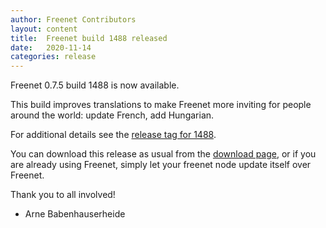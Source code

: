 ```yaml
---
author: Freenet Contributors
layout: content
title:  Freenet build 1488 released
date:   2020-11-14
categories: release
---
```

Freenet 0.7.5 build 1488 is now available.

This build improves translations to make Freenet more inviting for 
people around the world: update French, add Hungarian.


For additional details see the [release tag for 1488][releasetag1488].


You can download this release as usual from the [download page][],
or if you are already using Freenet, simply let your freenet node
update itself over Freenet.


Thank you to all involved!


- Arne Babenhauserheide

[releasetag1488]: https://github.com/hyphanet/fred/releases/tag/build01488
[download page]: pages/download.html
